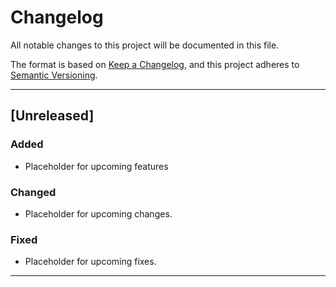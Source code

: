 # Changelog

All notable changes to this project will be documented in this file.

The format is based on [Keep a Changelog](https://keepachangelog.com/), and this project adheres to [Semantic Versioning](https://semver.org/).

---

## [Unreleased]

### Added

- Placeholder for upcoming features

### Changed

- Placeholder for upcoming changes.

### Fixed

- Placeholder for upcoming fixes.

---
